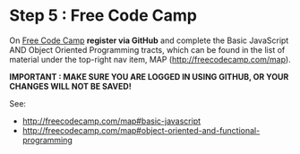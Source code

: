 # Step 5 : Free Code Camp

On [Free Code Camp](http://freecodecamp.com) **register via GitHub** and complete the Basic JavaScript AND Object Oriented Programming tracts, which can be found in the list of material under the top-right nav item, MAP (http://freecodecamp.com/map).  

**IMPORTANT : MAKE SURE YOU ARE LOGGED IN USING GITHUB, OR YOUR CHANGES WILL NOT BE SAVED!**

See:

* http://freecodecamp.com/map#basic-javascript
* http://freecodecamp.com/map#object-oriented-and-functional-programming